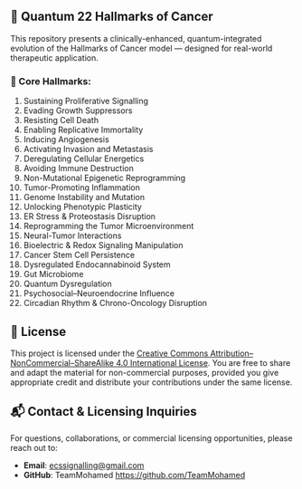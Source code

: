 ## 🧬 Quantum 22 Hallmarks of Cancer

This repository presents a clinically-enhanced, quantum-integrated evolution of the Hallmarks of Cancer model — designed for real-world therapeutic application.

### 🔹 Core Hallmarks:

1. Sustaining Proliferative Signalling  
2. Evading Growth Suppressors  
3. Resisting Cell Death  
4. Enabling Replicative Immortality  
5. Inducing Angiogenesis  
6. Activating Invasion and Metastasis  
7. Deregulating Cellular Energetics  
8. Avoiding Immune Destruction  
9. Non-Mutational Epigenetic Reprogramming  
10. Tumor-Promoting Inflammation  
11. Genome Instability and Mutation  
12. Unlocking Phenotypic Plasticity  
13. ER Stress & Proteostasis Disruption  
14. Reprogramming the Tumor Microenvironment  
15. Neural-Tumor Interactions  
16. Bioelectric & Redox Signaling Manipulation  
17. Cancer Stem Cell Persistence  
18. Dysregulated Endocannabinoid System  
19. Gut Microbiome  
20. Quantum Dysregulation  
21. Psychosocial–Neuroendocrine Influence  
22. Circadian Rhythm & Chrono-Oncology Disruption


## 📄 License

This project is licensed under the [Creative Commons Attribution–NonCommercial–ShareAlike 4.0 International License](https://creativecommons.org/licenses/by-nc-sa/4.0/). You are free to share and adapt the material for non-commercial purposes, provided you give appropriate credit and distribute your contributions under the same license.


## 📬 Contact & Licensing Inquiries

For questions, collaborations, or commercial licensing opportunities, please reach out to:

- **Email**: ecssignalling@gmail.com
- **GitHub**: TeamMohamed https://github.com/TeamMohamed
  
